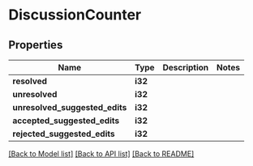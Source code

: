 # DiscussionCounter

## Properties

Name | Type | Description | Notes
------------ | ------------- | ------------- | -------------
**resolved** | **i32** |  | 
**unresolved** | **i32** |  | 
**unresolved_suggested_edits** | **i32** |  | 
**accepted_suggested_edits** | **i32** |  | 
**rejected_suggested_edits** | **i32** |  | 

[[Back to Model list]](../README.md#documentation-for-models) [[Back to API list]](../README.md#documentation-for-api-endpoints) [[Back to README]](../README.md)



